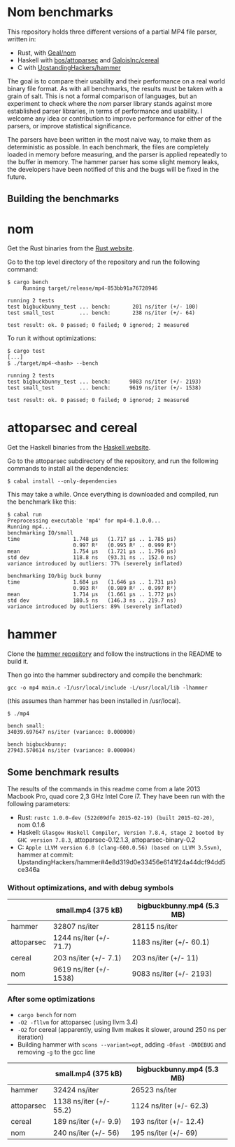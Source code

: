 # Nom benchmarks

This repository holds three different versions of a partial MP4 file parser, written in:

- Rust, with [Geal/nom](https://github.com/Geal/nom)
- Haskell with [bos/attoparsec](https://github.com/bos/attoparsec) and [GaloisInc/cereal](https://github.com/GaloisInc/cereal)
- C with [UpstandingHackers/hammer](https://github.com/UpstandingHackers/hammer)

The goal is to compare their usability and their performance on a real world binary file format. As with all benchmarks, the results must be taken with a grain of salt. This is not a formal comparison of languages, but an experiment to check where the *nom* parser library stands against more established parser libraries, in terms of performance and usability. I welcome any idea or contribution to improve performance for either of the parsers, or improve statistical significance.

The parsers have been written in the most naive way, to make them as deterministic as possible. In each benchmark, the files are completely loaded in memory before measuring, and the parser is applied repeatedly to the buffer in memory. The hammer parser has some slight memory leaks, the developers have been notified of this and the bugs will be fixed in the future.

## Building the benchmarks

# nom

Get the Rust binaries from the [Rust website](http://www.rust-lang.org/install.html).

Go to the top level directory of the repository and run the following command:

```shell
$ cargo bench
     Running target/release/mp4-853bb91a76728946

running 2 tests
test bigbuckbunny_test ... bench:       201 ns/iter (+/- 100)
test small_test        ... bench:       238 ns/iter (+/- 64)

test result: ok. 0 passed; 0 failed; 0 ignored; 2 measured
```

To run it without optimizations:

```shell
$ cargo test
[...]
$ ./target/mp4-<hash> --bench

running 2 tests
test bigbuckbunny_test ... bench:      9083 ns/iter (+/- 2193)
test small_test        ... bench:      9619 ns/iter (+/- 1538)

test result: ok. 0 passed; 0 failed; 0 ignored; 2 measured
```

# attoparsec and cereal

Get the Haskell binaries from the [Haskell website](https://www.haskell.org/downloads).

Go to the attoparsec subdirectory of the repository, and run the following commands to install all the dependencies:

```shell
$ cabal install --only-dependencies
```

This may take a while. Once everything is downloaded and compiled, run the benchmark like this:

```shell
$ cabal run
Preprocessing executable 'mp4' for mp4-0.1.0.0...
Running mp4...
benchmarking IO/small
time                 1.748 μs   (1.717 μs .. 1.785 μs)
                     0.997 R²   (0.995 R² .. 0.999 R²)
mean                 1.754 μs   (1.721 μs .. 1.796 μs)
std dev              118.8 ns   (93.31 ns .. 152.0 ns)
variance introduced by outliers: 77% (severely inflated)

benchmarking IO/big buck bunny
time                 1.684 μs   (1.646 μs .. 1.731 μs)
                     0.993 R²   (0.989 R² .. 0.997 R²)
mean                 1.714 μs   (1.661 μs .. 1.772 μs)
std dev              180.5 ns   (146.3 ns .. 219.7 ns)
variance introduced by outliers: 89% (severely inflated)
```

# hammer

Clone the [hammer repository](https://github.com/UpstandingHackers/hammer) and follow the instructions in the README to build it.

Then go into the hammer subdirectory and compile the benchmark:

```shell
gcc -o mp4 main.c -I/usr/local/include -L/usr/local/lib -lhammer
```

(this assumes than hammer has been installed in /usr/local).

```shell
$ ./mp4

bench small:
34039.697647 ns/iter (variance: 0.000000)

bench bigbuckbunny:
27943.570614 ns/iter (variance: 0.000004)
```

## Some benchmark results

The results of the commands in this readme come from a late 2013 Macbook Pro, quad core 2,3 GHz Intel Core i7. They have been run with the following parameters:

- Rust: `rustc 1.0.0-dev (522d09dfe 2015-02-19) (built 2015-02-20)`, nom 0.1.6
- Haskell: `Glasgow Haskell Compiler, Version 7.8.4, stage 2 booted by GHC version 7.8.3`, attoparsec-0.12.1.3, attoparsec-binary-0.2
- C: `Apple LLVM version 6.0 (clang-600.0.56) (based on LLVM 3.5svn)`, hammer at commit: UpstandingHackers/hammer#4e8d319d0e33456e6141f24a44dcf94dd5ce346a

### Without optimizations, and with debug symbols

|            | small.mp4 (375 kB)       | bigbuckbunny.mp4 (5.3 MB) |
| ---------- | ------------------------ | ------------------------- |
| hammer     | 32807 ns/iter            | 28115 ns/iter             |
| attoparsec | 1244 ns/iter (+/- 71.7)  | 1183 ns/iter (+/- 60.1)   |
| cereal     | 203 ns/iter (+/- 7.1)    | 203 ns/iter (+/- 11)      |
| nom        | 9619 ns/iter (+/- 1538)  | 9083 ns/iter (+/- 2193)   |

### After some optimizations

- `cargo bench` for nom
- `-O2 -fllvm` for  attoparsec (using llvm 3.4)
- `-O2` for cereal (apparently, using llvm makes it slower, around 250 ns per iteration)
- Building hammer with `scons --variant=opt`, adding `-Ofast -DNDEBUG` and removing `-g` to the gcc line

|            | small.mp4 (375 kB)       | bigbuckbunny.mp4 (5.3 MB) |
| ---------- | ------------------------ | ------------------------- |
| hammer     | 32424 ns/iter            | 26523 ns/iter             |
| attoparsec | 1138 ns/iter (+/- 55.2)  | 1124 ns/iter (+/- 62.3)   |
| cereal     | 189 ns/iter (+/- 9.9)    | 193 ns/iter (+/- 12.4)    |
| nom        | 240 ns/iter (+/- 56)     | 195 ns/iter (+/- 69)      |


